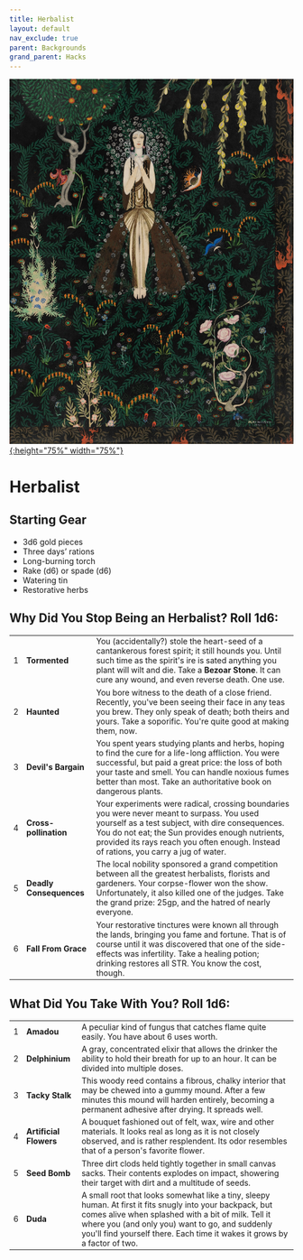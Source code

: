 ```yaml
---
title: Herbalist
layout: default
nav_exclude: true
parent: Backgrounds
grand_parent: Hacks
---
```


[![Alt text](/img/backgrounds/herbalist.jpg "East of the Sun and West of the Moon, illustrated by Kay Nielsen"){:height="75%" width="75%"}](/img/backgrounds/herbalist.jpg)

# Herbalist

## Starting Gear

- 3d6 gold pieces
- Three days’ rations
- Long-burning torch
- Rake (d6) or spade (d6)
- Watering tin
- Restorative herbs

## Why Did You Stop Being an Herbalist? Roll 1d6:

|      |                 |                                                              |
| ---- | --------------- | ------------------------------------------------------------ |
| 1    | **Tormented**   | You (accidentally?) stole the heart-seed of a cantankerous forest spirit; it still hounds you. Until such time as the spirit's ire is sated anything you plant will wilt and die. Take a **Bezoar Stone**. It can cure any wound, and even reverse death. One use. |
| 2    | **Haunted**     | You bore witness to the death of a close friend. Recently, you've been seeing their face in any teas you brew. They only speak of death; both theirs and yours. Take a soporific. You're quite good at making them, now.  |
| 3    | **Devil's Bargain**   | You spent years studying plants and herbs, hoping to find the cure for a life-long affliction. You were successful, but paid a great price: the loss of both your taste and smell. You can handle noxious fumes better than most. Take an authoritative book on dangerous plants.  |
| 4    | **Cross-pollination**    | Your experiments were radical, crossing boundaries you were never meant to surpass. You used yourself as a test subject, with dire consequences. You do not eat; the Sun provides enough nutrients, provided its rays reach you often enough. Instead of rations, you carry a jug of water.  |
| 5    | **Deadly Consequences** | The local nobility sponsored a grand competition between all the greatest herbalists, florists and gardeners. Your corpse-flower won the show. Unfortunately, it also killed one of the judges. Take the grand prize: 25gp, and the hatred of nearly everyone. |
| 6    | **Fall From Grace**    | Your restorative tinctures were known all through the lands, bringing you fame and fortune. That is of course until it was discovered that one of the side-effects was infertility. Take a healing potion; drinking restores all STR. You know the cost, though.    |

## What Did You Take With You? Roll 1d6:

|      |                       |                                                              |
| ---- | --------------------- | ------------------------------------------------------------ |
| 1    | **Amadou**            | A peculiar kind of fungus that catches flame quite easily. You have about 6 uses worth. |
| 2    | **Delphinium**        | A gray, concentrated elixir that allows the drinker the ability to hold their breath for up to an hour. It can be divided into multiple doses.  |
| 3    | **Tacky Stalk**       | This woody reed contains a fibrous, chalky interior that may be chewed into a gummy mound. After a few minutes this mound will harden entirely, becoming a permanent adhesive after drying. It spreads well. |
| 4    | **Artificial Flowers** | A bouquet fashioned out of felt, wax, wire and other materials. It looks real as long as it is not closely observed, and is rather resplendent. Its odor resembles that of a person's favorite flower. |
| 5    | **Seed Bomb**         | Three dirt clods held tightly together in small canvas sacks. Their contents explodes on impact, showering their target with dirt and a multitude of seeds. |
| 6    | **Duda**          | A small root that looks somewhat like a tiny, sleepy human. At first it fits snugly into your backpack, but comes alive when splashed with a bit of milk. Tell it where you (and only you) want to go, and suddenly you'll find yourself there. Each time it wakes it grows by a factor of two. |
